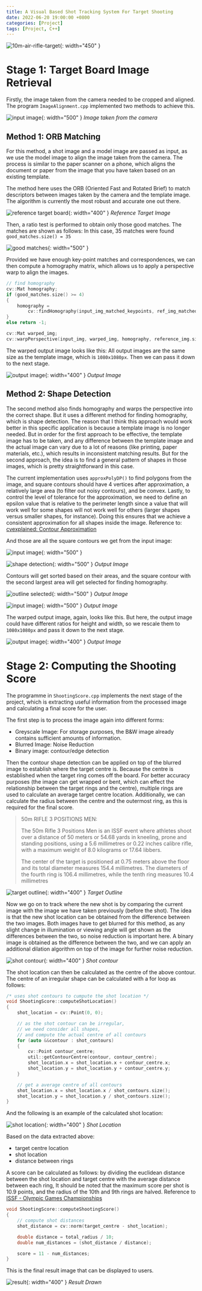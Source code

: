 ```yaml
---
title: A Visual Based Shot Tracking System For Target Shooting
date: 2022-06-20 19:00:00 +0800
categories: [Project]
tags: [Project, C++]
---
```


![10m-air-rifle-target](/assets/img/resources/20220620_imgs/10m-air-rifle-target.jpg){: width="450" }

# Stage 1: Target Board Image Retrieval

Firstly, the image taken from the camera needed to be cropped and aligned. The program `ImageAlignment.cpp` implemented two methods to achieve this. 

![input image](/assets/img/resources/20220620_imgs/shot_1.JPG){: width="500" }
_Image taken from the camera_

## Method 1: ORB Matching

For this method, a shot image and a model image are passed as input, as we use the model image to align the image taken from the camera. The process is similar to the paper scanner on a phone, which aligns the document or paper from the image that you have taken based on an existing template.

The method here uses the ORB (Oriented Fast and Rotated Brief) to match descriptors between images taken by the camera and the template image. The algorithm is currently the most robust and accurate one out there.

![reference target board](/assets/img/resources/20220620_imgs/aligned_shot_0.JPG){: width="400" }
_Reference Target Image_

Then, a ratio test is performed to obtain only those good matches. The matches are shown as follows: In this case, 35 matches were found ``good_matches.size() = 35``

![good matches](/assets/img/resources/20220620_imgs/good_match_img.png){: width="500" }

Provided we have enough key-point matches and correspondences, we can then compute a homography matrix, which allows us to apply a perspective warp to align the images.

```c++
// find homography
cv::Mat homography;
if (good_matches.size() >= 4)
{
    homography =
        cv::findHomography(input_img_matched_keypoints, ref_img_matched_keypoints, cv::RANSAC);
}
else return -1;

cv::Mat warped_img;
cv::warpPerspective(input_img, warped_img, homography, reference_img.size());
```

The warped output image looks like this: All output images are the same size as the template image, which is `1080x1080px`. Then we can pass it down to the next stage.

![output image](/assets/img/resources/20220620_imgs/warped_img.png){: width="400" }
_Output Image_


## Method 2: Shape Detection

The second method also finds homography and warps the perspective into the correct shape. But it uses a different method for finding homography, which is shape detection. The reason that I think this approach would work better in this specific application is because a template image is no longer needed. But in order for the first approach to be effective, the template image has to be taken, and any difference between the template image and the actual image can vary due to a lot of reasons (like printing, paper materials, etc.), which results in inconsistent matching results. But for the second approach, the idea is to find a general pattern of shapes in those images, which is pretty straightforward in this case.

The current implementation uses `approxPolyDP()` to find polygons from the image, and square contours should have 4 vertices after approximation, a relatively large area (to filter out noisy contours), and be convex. Lastly, to control the level of tolerance for the approximation, we need to define an epsilon value that is relative to the perimeter length since a value that will work well for some shapes will not work well for others (larger shapes versus smaller shapes, for instance). Doing this ensures that we achieve a consistent approximation for all shapes inside the image. Reference to: [cvexplained: Contour Approximation](https://cvexplained.wordpress.com/tag/contour-approximation/)

And those are all the square contours we get from the input image:

![input image](/assets/img/resources/20220620_imgs/shot_1.JPG){: width="500" }

![shape detection](/assets/img/resources/20220620_imgs/outline.png){: width="500" } 
_Output Image_

Contours will get sorted based on their areas, and the square contour with the second largest area will get selected for finding homography.

![outline selected](/assets/img/resources/20220620_imgs/outline_selected.png){: width="500" }
_Output Image_

![input image](/assets/img/resources/20220620_imgs/outline_selected_input_img.png){: width="500" }
_Output Image_

The warped output image, again, looks like this. But here, the output image could have different ratios for height and width, so we rescale them to `1080x1080px` and pass it down to the next stage.

![output image](/assets/img/resources/20220620_imgs/warped_img.png){: width="400" }
_Output Image_


# Stage 2: Computing the Shooting Score

The programme in `ShootingScore.cpp` implements the next stage of the project, which is extracting useful information from the processed image and calculating a final score for the user.

The first step is to process the image again into different forms:

- Greyscale Image: For storage purposes, the B&W image already contains sufficient amounts of information.
- Blurred Image: Noise Reduction
- Binary image: contour/edge detection

Then the contour shape detection can be applied on top of the blurred image to establish where the target centre is. Because the centre is established when the target ring comes off the board. For better accuracy purposes (the image can get wrapped or bent, which can effect the relationship between the target rings and the centre), multiple rings are used to calculate an average target centre location. Additionally, we can calculate the radius between the centre and the outermost ring, as this is required for the final score.

> 50m RIFLE 3 POSITIONS MEN:
> 
> The 50m Rifle 3 Positions Men is an ISSF event where athletes shoot over a distance of 50 meters or 54.68 yards in kneeling, prone and standing positions, using a 5.6 millimetres or 0.22 inches calibre rifle, with a maximum weight of 8.0 kilograms or 17.64 libbers.
>
> The center of the target is positioned at 0.75 meters above the floor and its total diameter measures 154.4 millimetres. The diameters of the fourth ring is 106.4 millimetres, while the tenth ring measures 10.4 millimetres

![target outline](/assets/img/resources/20220620_imgs/target_circle.png){: width="400" }
_Target Outline_

Now we go on to track where the new shot is by comparing the current image with the image we have taken previously (before the shot). The idea is that the new shot location can be obtained from the difference between the two images. Both images have to get blurred for this method, as any slight change in illumination or viewing angle will get shown as the differences between the two, so noise reduction is important here. A binary image is obtained as the difference between the two, and we can apply an additional dilation algorithm on top of the image for further noise reduction.

![shot contour](/assets/img/resources/20220620_imgs/shot_contour.png){: width="400" }
_Shot contour_

The shot location can then be calculated as the centre of the above contour. The centre of an irregular shape can be calculated with a for loop as follows:

```cpp
/* uses shot contours to cumpute the shot location */
void ShootingScore::computeShotLocation()
{
    shot_location = cv::Point(0, 0);

    // as the shot contour can be irregular,
    // we need consider all shapes,
    // and compute the actual centre of all contours
    for (auto &&contour : shot_contours)
    {
        cv::Point contour_centre;
        util::getContourCentre(contour, contour_centre);
        shot_location.x = shot_location.x + contour_centre.x;
        shot_location.y = shot_location.y + contour_centre.y;
    }

    // get a average centre of all contours
    shot_location.x = shot_location.x / shot_contours.size();
    shot_location.y = shot_location.y / shot_contours.size();
}

```

And the following is an example of the calculated shot location:

![shot location](/assets/img/resources/20220620_imgs/shot_location.png){: width="400" }
_Shot Location_

Based on the data extracted above:

- target centre location
- shot location
- distance between rings

A score can be calculated as follows: by dividing the euclidean distance between the shot location and target centre with the average distance between each ring, It should be noted that the maximum score per shot is 10.9 points, and the radius of the 10th and 9th rings are halved. Reference to [ISSF - Olympic Games Championships 
](https://www.issf-sports.org/theissf/championships/olympic_games.ashx)


```cpp
void ShootingScore::computeShootingScore()
{
    // compute shot distances
    shot_distance = cv::norm(target_centre - shot_location);

    double distance = total_radius / 10;
    double num_distances = (shot_distance / distance);

    score = 11 - num_distances;
}
```
This is the final result image that can be displayed to users.

![result](/assets/img/resources/20220620_imgs/output.png){: width="400" }
_Result Drawn_